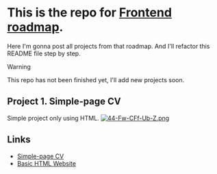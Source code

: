 # This is the repo for [Frontend roadmap](https://roadmap.sh/frontend).
Here I'm gonna post all projects from that roadmap. And I'll refactor this README file step by step.
> [!WARNING]
> This repo has not been finished yet, I'll add new projects soon.

## Project 1. Simple-page CV
Simple project only using HTML. [![44-Fw-CFf-Ub-Z.png](https://i.postimg.cc/q7H75hTN/44-Fw-CFf-Ub-Z.png)](https://postimg.cc/hXMgJGhn)

## Links
* [Simple-page CV](https://roadmap.sh/projects/single-page-cv) 
* [Basic HTML Website](https://roadmap.sh/projects/basic-html-website)
